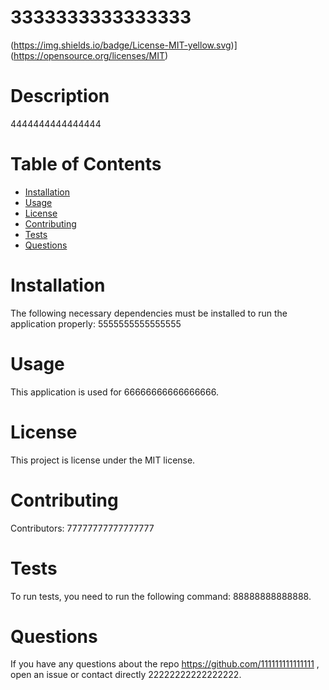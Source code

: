 # 3333333333333333
  (https://img.shields.io/badge/License-MIT-yellow.svg)](https://opensource.org/licenses/MIT)
  # Description
  4444444444444444

  # Table of Contents 
  * [Installation](#installation)
  * [Usage](#usage)
  * [License](#license)
  * [Contributing](#contributing)
  * [Tests](#tests)
  * [Questions](#questions)
   
  # Installation
  The following necessary dependencies must be installed to run the application properly: 5555555555555555

  # Usage
  ​This application is used for 66666666666666666.

  # License
  This project is license under the MIT license.

  # Contributing
  ​Contributors: 77777777777777777

  # Tests
  To run tests, you need to run the following command: 88888888888888.

  # Questions
  If you have any questions about the repo https://github.com/111111111111111 , open an issue or contact directly 22222222222222222.
  